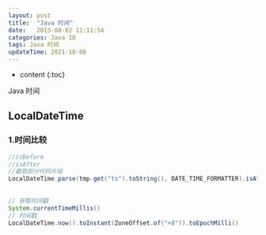 ```yaml
---
layout: post
title:  "Java 时间"
date:   2013-08-02 11:11:54
categories: Java IO
tags: Java 时间
updateTime: 2021-10-08 
---
```


* content
{:toc}

Java 时间

## LocalDateTime

### 1.时间比较

```java
//isBefore
//isAfter 
//截取部分代码片段
LocalDateTime.parse(tmp.get("ts").toString(), DATE_TIME_FORMATTER).isAfter(LocalDateTime.now().minusMinutes(config.getIncTime()))
    
    
// 获取时间戳
System.currentTimeMillis()
// 时间戳
LocalDateTime.now().toInstant(ZoneOffset.of("+8")).toEpochMilli()
```











```java

```

